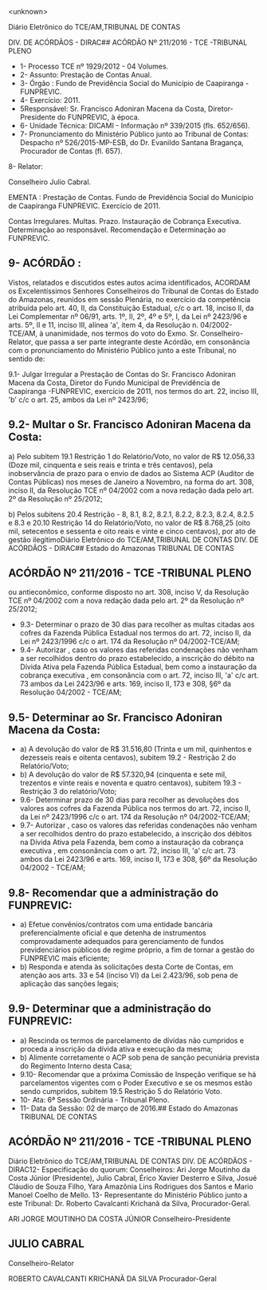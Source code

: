 &lt;unknown&gt;

Diário Eletrônico do TCE/AM,TRIBUNAL DE CONTAS

DIV. DE ACÓRDÃOS - DIRAC## ACÓRDÃO Nº 211/2016 - TCE -TRIBUNAL PLENO

- 1- Processo TCE nº 1929/2012 - 04 Volumes.
- 2- Assunto: Prestação de Contas Anual.
- 3- Órgão : Fundo de Previdência Social do Município de Caapiranga - FUNPREVIC.
- 4- Exercício: 2011.
- 5Responsável: Sr. Francisco  Adoniran  Macena  da  Costa,  Diretor-Presidente  do FUNPREVIC, à época.
- 6- Unidade Técnica: DICAMI - Informação nº 339/2015 (fls. 652/656).
- 7- Pronunciamento do Ministério Público junto ao Tribunal de Contas: Despacho nº 526/2015-MP-ESB, do Dr. Evanildo Santana Bragança, Procurador de Contas (fl. 657).

8- Relator:

Conselheiro Julio Cabral.

EMENTA : Prestação de Contas. Fundo de Previdência  Social  do  Município  de  Caapiranga  FUNPREVIC. Exercício de 2011.

Contas  Irregulares. Multas.  Prazo.  Instauração  de Cobrança Executiva. Determinação ao responsável.  Recomendação  e  Determinação  ao FUNPREVIC.

## 9- ACÓRDÃO :

Vistos, relatados e discutidos estes autos acima identificados, ACORDAM os Excelentíssimos Senhores Conselheiros do Tribunal de Contas do Estado do Amazonas, reunidos em sessão Plenária, no exercício da competência atribuída pelo  art.  40,  II, da Constituição Estadual, c/c o art. 18, inciso II, da Lei Complementar nº 06/91, arts. 1º, II, 2º, 4º e 5º, I, da Lei nº 2423/96 e arts. 5º, II e 11, inciso III, alínea 'a', item 4, da Resolução n. 04/2002-TCE/AM, à unanimidade, nos termos do voto do Exmo. Sr. Conselheiro-Relator, que passa a ser parte integrante deste Acórdão, em consonância com o pronunciamento do Ministério Público junto a este Tribunal, no sentido de:

9.1-  Julgar  Irregular a  Prestação  de  Contas  do Sr.  Francisco  Adoniran Macena  da  Costa,  Diretor  do  Fundo Municipal de Previdência de Caapiranga -FUNPREVIC, exercício de 2011, nos termos do art. 22, inciso III, 'b' c/c o art. 25, ambos da Lei nº 2423/96;

## 9.2- Multar o Sr. Francisco Adoniran Macena da Costa:

a) Pelo  subitem  19.1  Restrição  1  do  Relatório/Voto,  no  valor  de R$ 12.056,33 (Doze mil, cinquenta e seis reais e trinta e três centavos), pela inobservância de  prazo  para  o  envio  de  dados  ao Sistema  ACP (Auditor  de  Contas  Públicas)  nos meses  de  Janeiro  a  Novembro,  na  forma  do  art.  308,  inciso  II,  da  Resolução  TCE  nº 04/2002 com a nova redação dada pelo art. 2º da Resolução nº 25/2012;

b) Pelos subitens 20.4 Restrição - 8, 8.1, 8.2, 8.2.1, 8.2.2, 8.2.3, 8.2.4, 8.2.5  e  8.3  e  20.10  Restrição  14  do  Relatório/Voto,  no  valor  de R$  8.768,25 (oito  mil, setecentos e sessenta e oito reais e vinte e cinco centavos), por ato de gestão ilegítimoDiário Eletrônico do TCE/AM,TRIBUNAL DE CONTAS DIV. DE ACÓRDÃOS - DIRAC## Estado do Amazonas TRIBUNAL DE CONTAS

## ACÓRDÃO Nº 211/2016 - TCE -TRIBUNAL PLENO

ou  antieconômico, conforme  disposto  no  art.  308,  inciso  V,  da  Resolução  TCE  nº 04/2002 com a nova redação dada pelo art. 2º da Resolução nº 25/2012;

- 9.3- Determinar o prazo de 30 dias para recolher as multas citadas aos cofres da Fazenda Pública Estadual nos termos do art. 72, inciso II, da Lei nº 2423/1996 c/c o art. 174 da Resolução nº 04/2002-TCE/AM;
- 9.4- Autorizar , caso os valores das referidas condenações não venham a ser recolhidos dentro do prazo estabelecido,  a inscrição do débito na Dívida  Ativa pela Fazenda  Pública  Estadual,  bem  como  a  instauração  da cobrança  executiva , em consonância com o art. 72, inciso III, 'a' c/c art. 73 ambos da Lei 2423/96 e arts. 169, inciso II, 173 e 308, §6º da Resolução 04/2002 - TCE/AM;

## 9.5- Determinar ao Sr. Francisco Adoniran Macena da Costa:

- a) A devolução do valor de R$ 31.516,80 (Trinta e um mil, quinhentos e dezesseis reais e oitenta centavos), subitem 19.2 - Restrição 2 do Relatório/Voto;
- b) A devolução do valor de R$ 57.320,94 (cinquenta e sete mil, trezentos e vinte reais e noventa e quatro centavos), subitem 19.3 - Restrição 3 do relatório/Voto;
- 9.6-  Determinar prazo  de 30  dias  para  recolher as  devoluções  dos valores  aos  cofres  da  Fazenda  Pública  nos  termos  do  art.  72,  inciso  II,  da  Lei  nº 2423/1996 c/c o art. 174 da Resolução nº 04/2002-TCE/AM;
- 9.7- Autorizar , caso os valores das referidas condenações não venham a ser recolhidos dentro do prazo estabelecido, a inscrição dos débitos na Dívida Ativa pela Fazenda, bem como a instauração da cobrança executiva ,  em consonância com o art. 72, inciso III, 'a' c/c art. 73 ambos da Lei 2423/96 e arts. 169, inciso II, 173 e 308, §6º da Resolução 04/2002 - TCE/AM;

## 9.8- Recomendar que a administração do FUNPREVIC:

- a) Efetue convênios/contratos com uma entidade bancária preferencialmente  oficial  e  que  detenha  de  instrumentos  comprovadamente  adequados para gerenciamento de fundos previdenciários públicos de regime próprio, a fim de tornar a gestão do FUNPREVIC mais eficiente;
- b) Responda  e  atenda  às  solicitações  desta  Corte  de  Contas,  em atenção aos arts. 33 e 54 (inciso VI) da Lei 2.423/96, sob pena de aplicação das sanções legais;

## 9.9- Determinar que a administração do FUNPREVIC:

- a) Rescinda  os  termos  de  parcelamento  de  dívidas  não  cumpridos  e proceda a inscrição da dívida ativa e execução da mesma;
- b) Alimente corretamente o ACP sob pena de sanção pecuniária prevista do Regimento Interno desta Casa;
- 9.10- Recomendar que a próxima Comissão de Inspeção verifique se há parcelamentos vigentes com o Poder Executivo e se os mesmos estão sendo cumpridos, subitem 19.5 Restrição 5 do Relatório Voto.
- 10- Ata: 6ª Sessão Ordinária - Tribunal Pleno.
- 11- Data da Sessão: 02 de março de 2016.## Estado do Amazonas TRIBUNAL DE CONTAS

## ACÓRDÃO Nº 211/2016 - TCE -TRIBUNAL PLENO

Diário Eletrônico do TCE/AM,TRIBUNAL DE CONTAS DIV. DE ACÓRDÃOS - DIRAC12-  Especificação  do  quorum: Conselheiros:  Ari  Jorge  Moutinho  da  Costa  Júnior (Presidente), Julio Cabral, Érico Xavier Desterro e Silva, Josué Cláudio de Souza Filho, Yara Amazônia Lins Rodrigues dos Santos e Mario Manoel Coelho de Mello. 13- Representante do Ministério Público junto a este Tribunal: Dr. Roberto Cavalcanti Krichanã da Silva, Procurador-Geral.

ARI JORGE MOUTINHO DA COSTA JÚNIOR Conselheiro-Presidente

## JULIO CABRAL

Conselheiro-Relator

ROBERTO CAVALCANTI KRICHANÃ DA SILVA Procurador-Geral